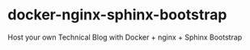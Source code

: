 # docker-nginx-sphinx-bootstrap
Host your own Technical Blog with Docker + nginx + Sphinx Bootstrap
